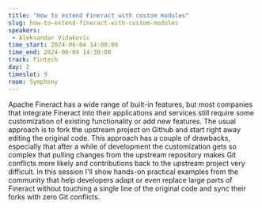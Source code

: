 ```yaml
---
title: "How to extend Fineract with custom modules"
slug: how-to-extend-fineract-with-custom-modules
speakers:
 - Aleksandar Vidakovic
time_start: 2024-06-04 14:00:00
time_end: 2024-06-04 14:30:00
track: Fintech
day: 2
timeslot: 9
room: Symphony
---
```


Apache Fineract has a wide range of built-in features, but most companies that integrate Fineract into their applications and services still require some customization of existing functionality or add new features. The usual approach is to fork the upstream project on Github and start right away editing the original code. This approach has a couple of drawbacks, especially that after a while of development the customization gets so complex that pulling changes from the upstream repository makes Git conflicts more likely and contributions back to the upstream project very difficult. In this session I'll show hands-on practical examples from the community that help developers adapt or even replace large parts of Fineract without touching a single line of the original code and sync their forks with zero Git conflicts.